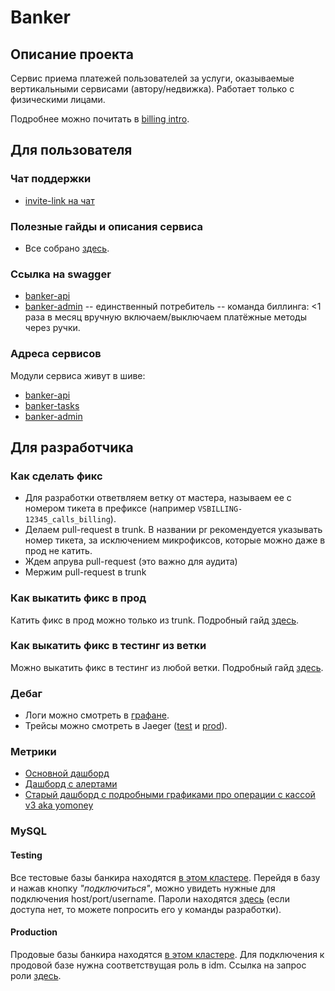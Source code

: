 # Banker

## Описание проекта

Сервис приема платежей пользователей за услуги, оказываемые вертикальными сервисами (автору/недвижка).
Работает только с физическими лицами.

Подробнее можно почитать в [billing intro](https://wiki.yandex-team.ru/vertis/billing/intro/#banker).

## Для пользователя

### Чат поддержки

- [invite-link на чат](http://t.me/joinchat/DN5j4EhyeEtKVkNXcFUDsg)

### Полезные гайды и описания сервиса

- Все собрано [здесь](docs).

### Ссылка на swagger

- [banker-api](http://banker-api-http-api.vrts-slb.test.vertis.yandex.net)
- [banker-admin](http://banker-admin-http-api.vrts-slb.test.vertis.yandex.net) -- единственный потребитель -- команда биллинга: <1 раза в месяц вручную включаем/выключаем платёжные методы через ручки.

### Адреса сервисов

Модули сервиса живут в шиве:

- [banker-api](https://admin.vertis.yandex-team.ru/services/banker-api)
- [banker-tasks](https://admin.vertis.yandex-team.ru/services/banker-tasks)
- [banker-admin](https://admin.vertis.yandex-team.ru/services/banker-admin)

## Для разработчика

### Как сделать фикс

- Для разработки ответвляем ветку от мастера, называем ее с номером тикета в префиксе (например `VSBILLING-12345_calls_billing`).
- Делаем pull-request в trunk. В названии pr рекомендуется указывать номер тикета, за исключением микрофиксов, которые можно даже в прод не катить.
- Ждем апрува pull-request (это важно для аудита)
- Мержим pull-request в trunk

### Как выкатить фикс в прод

Катить фикс в прод можно только из trunk. Подробный гайд [здесь](https://docs.yandex-team.ru/classifieds-infra/verticals-backend/ci/intro#reliz-iz-trunka).

### Как выкатить фикс в тестинг из ветки

Можно выкатить фикс в тестинг из любой ветки. Подробный гайд [здесь](https://docs.yandex-team.ru/classifieds-infra/verticals-backend/ci/intro#reliz-iz-vetki).

### Дебаг

- Логи можно смотреть в [графане](https://grafana.vertis.yandex-team.ru/explore?orgId=1&left=%5B%22now-1h%22,%22now%22,%22vertis-logs%22,%7B%22expr%22:%22%22,%22fields%22:%5B%22thread%22,%22context%22,%22message%22,%22rest%22%5D,%22limit%22:100,%22refId%22:%22A%22%7D%5D).
- Трейсы можно смотреть в Jaeger ([test](https://jaeger.test.vertis.yandex.net/search?service=banker-api) и [prod](https://jaeger.vertis.yandex.net/search?service=banker-api)).

### Метрики

- [Основной дашборд](https://grafana.vertis.yandex-team.ru/d/000000492/vertis-banker)
- [Дашборд с алертами](https://grafana.vertis.yandex-team.ru/d/000000212/banker-alerts)
- [Старый дашборд с подробными графиками про операции с кассой v3 aka yomoney](https://grafana.vertis.yandex-team.ru/d/000000652/banker-operational)

### MySQL

#### Testing

Все тестовые базы банкира находятся [в этом кластере](https://yc.yandex-team.ru/folders/foo2qvhfq9b2r709olo5/managed-mysql/cluster/mdb3gae5r6a5qabjaoet). Перейдя в базу и нажав кнопку _"подключиться"_, можно увидеть нужные для подключения host/port/username. Пароли находятся [здесь](https://yav.yandex-team.ru/secret/sec-01cygnct6fpmfjdn2z8dz2he0x/explore/versions) (если доступа нет, то можете попросить его у команды разработки).

#### Production

Продовые базы банкира находятся [в этом кластере](https://yc.yandex-team.ru/folders/foo2qvhfq9b2r709olo5/managed-mysql/cluster/mdb3btts29599n3avdts). Для подключения к продовой базе нужна соответствущая роль в idm. Ссылка на запрос роли [здесь](https://nda.ya.ru/t/oy1QvL9_4JtaQc).

